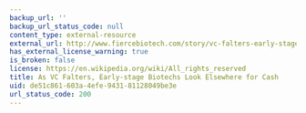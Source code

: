 ```yaml
---
backup_url: ''
backup_url_status_code: null
content_type: external-resource
external_url: http://www.fiercebiotech.com/story/vc-falters-early-stage-biotechs-look-elsewhere-cash/2013-10-21
has_external_license_warning: true
is_broken: false
license: https://en.wikipedia.org/wiki/All_rights_reserved
title: As VC Falters, Early-stage Biotechs Look Elsewhere for Cash
uid: de51c861-603a-4efe-9431-81128049be3e
url_status_code: 200
---
```


